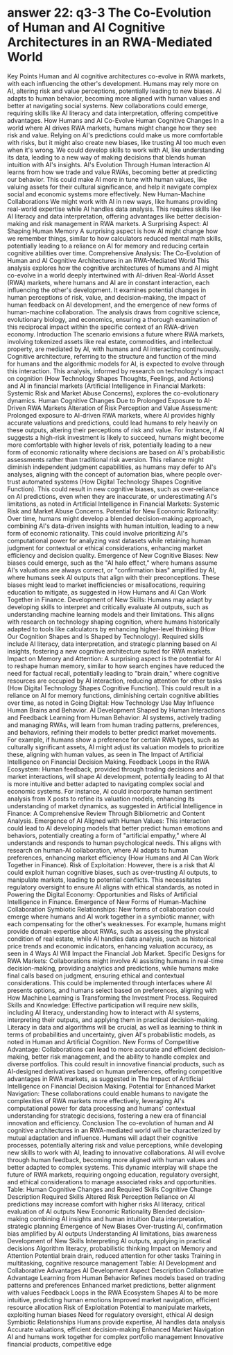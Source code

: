 # answer 22: q3-3 The Co-Evolution of Human and AI Cognitive Architectures in an RWA-Mediated World

Key Points
Human and AI cognitive architectures co-evolve in RWA markets, with each influencing the other's development.
Humans may rely more on AI, altering risk and value perceptions, potentially leading to new biases.
AI adapts to human behavior, becoming more aligned with human values and better at navigating social systems.
New collaborations could emerge, requiring skills like AI literacy and data interpretation, offering competitive advantages.
How Humans and AI Co-Evolve
Human Cognitive Changes
In a world where AI drives RWA markets, humans might change how they see risk and value. Relying on AI's predictions could make us more comfortable with risks, but it might also create new biases, like trusting AI too much even when it's wrong. We could develop skills to work with AI, like understanding its data, leading to a new way of making decisions that blends human intuition with AI's insights.
AI's Evolution Through Human Interaction
AI learns from how we trade and value RWAs, becoming better at predicting our behavior. This could make AI more in tune with human values, like valuing assets for their cultural significance, and help it navigate complex social and economic systems more effectively.
New Human-Machine Collaborations
We might work with AI in new ways, like humans providing real-world expertise while AI handles data analysis. This requires skills like AI literacy and data interpretation, offering advantages like better decision-making and risk management in RWA markets.
A Surprising Aspect: AI Shaping Human Memory
A surprising aspect is how AI might change how we remember things, similar to how calculators reduced mental math skills, potentially leading to a reliance on AI for memory and reducing certain cognitive abilities over time.
Comprehensive Analysis: The Co-Evolution of Human and AI Cognitive Architectures in an RWA-Mediated World
This analysis explores how the cognitive architectures of humans and AI might co-evolve in a world deeply intertwined with AI-driven Real-World Asset (RWA) markets, where humans and AI are in constant interaction, each influencing the other's development. It examines potential changes in human perceptions of risk, value, and decision-making, the impact of human feedback on AI development, and the emergence of new forms of human-machine collaboration. The analysis draws from cognitive science, evolutionary biology, and economics, ensuring a thorough examination of this reciprocal impact within the specific context of an RWA-driven economy.
Introduction
The scenario envisions a future where RWA markets, involving tokenized assets like real estate, commodities, and intellectual property, are mediated by AI, with humans and AI interacting continuously. Cognitive architecture, referring to the structure and function of the mind for humans and the algorithmic models for AI, is expected to evolve through this interaction. This analysis, informed by research on technology's impact on cognition (How Technology Shapes Thoughts, Feelings, and Actions) and AI in financial markets (Artificial Intelligence in Financial Markets: Systemic Risk and Market Abuse Concerns), explores the co-evolutionary dynamics.
Human Cognitive Changes Due to Prolonged Exposure to AI-Driven RWA Markets
Alteration of Risk Perception and Value Assessment:
Prolonged exposure to AI-driven RWA markets, where AI provides highly accurate valuations and predictions, could lead humans to rely heavily on these outputs, altering their perceptions of risk and value. For instance, if AI suggests a high-risk investment is likely to succeed, humans might become more comfortable with higher levels of risk, potentially leading to a new form of economic rationality where decisions are based on AI's probabilistic assessments rather than traditional risk aversion.
This reliance might diminish independent judgment capabilities, as humans may defer to AI's analyses, aligning with the concept of automation bias, where people over-trust automated systems (How Digital Technology Shapes Cognitive Function). This could result in new cognitive biases, such as over-reliance on AI predictions, even when they are inaccurate, or underestimating AI's limitations, as noted in Artificial Intelligence in Financial Markets: Systemic Risk and Market Abuse Concerns.
Potential for New Economic Rationality:
Over time, humans might develop a blended decision-making approach, combining AI's data-driven insights with human intuition, leading to a new form of economic rationality. This could involve prioritizing AI's computational power for analyzing vast datasets while retaining human judgment for contextual or ethical considerations, enhancing market efficiency and decision quality.
Emergence of New Cognitive Biases:
New biases could emerge, such as the "AI halo effect," where humans assume AI's valuations are always correct, or "confirmation bias" amplified by AI, where humans seek AI outputs that align with their preconceptions. These biases might lead to market inefficiencies or misallocations, requiring education to mitigate, as suggested in How Humans and AI Can Work Together in Finance.
Development of New Skills:
Humans may adapt by developing skills to interpret and critically evaluate AI outputs, such as understanding machine learning models and their limitations. This aligns with research on technology shaping cognition, where humans historically adapted to tools like calculators by enhancing higher-level thinking (How Our Cognition Shapes and Is Shaped by Technology). Required skills include AI literacy, data interpretation, and strategic planning based on AI insights, fostering a new cognitive architecture suited for RWA markets.
Impact on Memory and Attention:
A surprising aspect is the potential for AI to reshape human memory, similar to how search engines have reduced the need for factual recall, potentially leading to "brain drain," where cognitive resources are occupied by AI interaction, reducing attention for other tasks (How Digital Technology Shapes Cognitive Function). This could result in a reliance on AI for memory functions, diminishing certain cognitive abilities over time, as noted in Going Digital: How Technology Use May Influence Human Brains and Behavior.
AI Development Shaped by Human Interactions and Feedback
Learning from Human Behavior:
AI systems, actively trading and managing RWAs, will learn from human trading patterns, preferences, and behaviors, refining their models to better predict market movements. For example, if humans show a preference for certain RWA types, such as culturally significant assets, AI might adjust its valuation models to prioritize these, aligning with human values, as seen in The Impact of Artificial Intelligence on Financial Decision Making.
Feedback Loops in the RWA Ecosystem:
Human feedback, provided through trading decisions and market interactions, will shape AI development, potentially leading to AI that is more intuitive and better adapted to navigating complex social and economic systems. For instance, AI could incorporate human sentiment analysis from X posts to refine its valuation models, enhancing its understanding of market dynamics, as suggested in Artificial Intelligence in Finance: A Comprehensive Review Through Bibliometric and Content Analysis.
Emergence of AI Aligned with Human Values:
This interaction could lead to AI developing models that better predict human emotions and behaviors, potentially creating a form of "artificial empathy," where AI understands and responds to human psychological needs. This aligns with research on human-AI collaboration, where AI adapts to human preferences, enhancing market efficiency (How Humans and AI Can Work Together in Finance).
Risk of Exploitation:
However, there is a risk that AI could exploit human cognitive biases, such as over-trusting AI outputs, to manipulate markets, leading to potential conflicts. This necessitates regulatory oversight to ensure AI aligns with ethical standards, as noted in Powering the Digital Economy: Opportunities and Risks of Artificial Intelligence in Finance.
Emergence of New Forms of Human-Machine Collaboration
Symbiotic Relationships:
New forms of collaboration could emerge where humans and AI work together in a symbiotic manner, with each compensating for the other's weaknesses. For example, humans might provide domain expertise about RWAs, such as assessing the physical condition of real estate, while AI handles data analysis, such as historical price trends and economic indicators, enhancing valuation accuracy, as seen in 4 Ways AI Will Impact the Financial Job Market.
Specific Designs for RWA Markets:
Collaborations might involve AI assisting humans in real-time decision-making, providing analytics and predictions, while humans make final calls based on judgment, ensuring ethical and contextual considerations. This could be implemented through interfaces where AI presents options, and humans select based on preferences, aligning with How Machine Learning is Transforming the Investment Process.
Required Skills and Knowledge:
Effective participation will require new skills, including AI literacy, understanding how to interact with AI systems, interpreting their outputs, and applying them in practical decision-making. Literacy in data and algorithms will be crucial, as well as learning to think in terms of probabilities and uncertainty, given AI's probabilistic models, as noted in Human and Artificial Cognition.
New Forms of Competitive Advantage:
Collaborations can lead to more accurate and efficient decision-making, better risk management, and the ability to handle complex and diverse portfolios. This could result in innovative financial products, such as AI-designed derivatives based on human preferences, offering competitive advantages in RWA markets, as suggested in The Impact of Artificial Intelligence on Financial Decision Making.
Potential for Enhanced Market Navigation:
These collaborations could enable humans to navigate the complexities of RWA markets more effectively, leveraging AI's computational power for data processing and humans' contextual understanding for strategic decisions, fostering a new era of financial innovation and efficiency.
Conclusion
The co-evolution of human and AI cognitive architectures in an RWA-mediated world will be characterized by mutual adaptation and influence. Humans will adapt their cognitive processes, potentially altering risk and value perceptions, while developing new skills to work with AI, leading to innovative collaborations. AI will evolve through human feedback, becoming more aligned with human values and better adapted to complex systems. This dynamic interplay will shape the future of RWA markets, requiring ongoing education, regulatory oversight, and ethical considerations to manage associated risks and opportunities.
Table: Human Cognitive Changes and Required Skills
Cognitive Change
Description
Required Skills
Altered Risk Perception
Reliance on AI predictions may increase comfort with higher risks
AI literacy, critical evaluation of AI outputs
New Economic Rationality
Blended decision-making combining AI insights and human intuition
Data interpretation, strategic planning
Emergence of New Biases
Over-trusting AI, confirmation bias amplified by AI outputs
Understanding AI limitations, bias awareness
Development of New Skills
Interpreting AI outputs, applying in practical decisions
Algorithm literacy, probabilistic thinking
Impact on Memory and Attention
Potential brain drain, reduced attention for other tasks
Training in multitasking, cognitive resource management
Table: AI Development and Collaborative Advantages
AI Development Aspect
Description
Collaborative Advantage
Learning from Human Behavior
Refines models based on trading patterns and preferences
Enhanced market predictions, better alignment with values
Feedback Loops in the RWA Ecosystem
Shapes AI to be more intuitive, predicting human emotions
Improved market navigation, efficient resource allocation
Risk of Exploitation
Potential to manipulate markets, exploiting human biases
Need for regulatory oversight, ethical AI design
Symbiotic Relationships
Humans provide expertise, AI handles data analysis
Accurate valuations, efficient decision-making
Enhanced Market Navigation
AI and humans work together for complex portfolio management
Innovative financial products, competitive edge